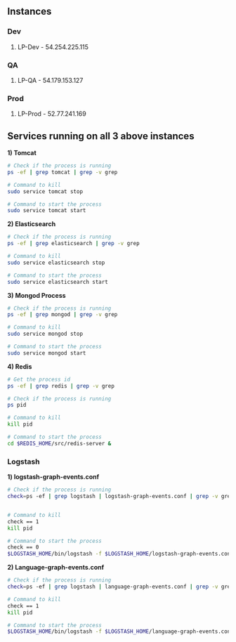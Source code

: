 ## Instances ##

### Dev ###

1. LP-Dev - 54.254.225.115

### QA ###

1. LP-QA - 54.179.153.127


### Prod ###
1. LP-Prod - 52.77.241.169

## Services running on all 3 above instances ##

**1) Tomcat**

```sh
# Check if the process is running
ps -ef | grep tomcat | grep -v grep

# Command to kill
sudo service tomcat stop

# Command to start the process
sudo service tomcat start
```

**2) Elasticsearch**

```sh 
# Check if the process is running
ps -ef | grep elasticsearch | grep -v grep

# Command to kill
sudo service elasticsearch stop

# Command to start the process
sudo service elasticsearch start
```

**3) Mongod Process**

```sh 
# Check if the process is running
ps -ef | grep mongod | grep -v grep

# Command to kill
sudo service mongod stop

# Command to start the process
sudo service mongod start
```

**4) Redis**

```sh 
# Get the process id
ps -ef | grep redis | grep -v grep

# Check if the process is running
ps pid

# Command to kill
kill pid

# Command to start the process
cd $REDIS_HOME/src/redis-server &
```



### Logstash ###

**1) logstash-graph-events.conf**

```sh 
# Check if the process is running
check=ps -ef | grep logstash | logstash-graph-events.conf | grep -v grep | wc -l


# Command to kill
check == 1
kill pid

# Command to start the process
check == 0
$LOGSTASH_HOME/bin/logstash -f $LOGSTASH_HOME/logstash-graph-events.conf -v &
```

**2) Language-graph-events.conf**

```sh 
# Check if the process is running
check=ps -ef | grep logstash | language-graph-events.conf | grep -v grep | wc -l

# Command to kill
check == 1
kill pid

# Command to start the process
$LOGSTASH_HOME/bin/logstash -f $LOGSTASH_HOME/language-graph-events.conf -v &
```
